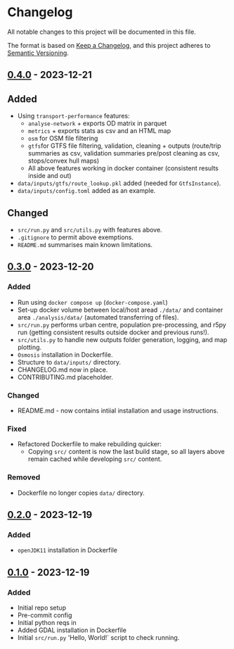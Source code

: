 # Changelog

All notable changes to this project will be documented in this file.

The format is based on [Keep a Changelog](https://keepachangelog.com/en/1.0.0/),
and this project adheres to [Semantic Versioning](https://semver.org/spec/v2.0.0.html).


## [0.4.0] - 2023-12-21

## Added
-  Using `transport-performance` features:
    - `analyse-network` + exports OD matrix in parquet
    - `metrics` + exports stats as csv and an HTML map
    - `osm` for OSM file filtering
    - `gtfs`for GTFS file filtering, validation, cleaning + outputs (route/trip summaries as csv, validation summaries pre/post cleaning as csv, stops/convex hull maps)
    - All above features working in docker container (consistent results inside and out)
- `data/inputs/gtfs/route_lookup.pkl` added (needed for `GtfsInstance`).
- `data/inputs/config.toml` added as an example.

## Changed
- `src/run.py` and `src/utils.py` with features above.
- `.gitignore` to permit above exemptions.
- `README.md` summarises main known limitations.

## [0.3.0] - 2023-12-20

### Added
- Run using `docker compose up` (`docker-compose.yaml`)
- Set-up docker volume between local/host aread `./data/` and container area `./analysis/data/` (automated transferring of files).
- `src/run.py` performs urban centre, population pre-processing, and r5py run (getting consistent results outside docker and previous runs!).
- `src/utils.py` to handle new outputs folder generation, logging, and map plotting.
- `Osmosis` installation in Dockerfile.
- Structure to `data/inputs/` directory.
- CHANGELOG.md now in place.
- CONTRIBUTING.md placeholder.

### Changed
- README.md - now contains intiial installation and usage instructions.

### Fixed
- Refactored Dockerfile to make rebuilding quicker:
    - Copying `src/` content is now the last build stage, so all layers above remain cached while developing `src/` content.

### Removed
- Dockerfile no longer copies `data/` directory.

## [0.2.0] - 2023-12-19

### Added
- `openJDK11` installation in Dockerfile

## [0.1.0] - 2023-12-19

### Added

- Initial repo setup
- Pre-commit config
- Initial python reqs in
- Added GDAL installation in Dockerfile
- Initial `src/run.py` 'Hello, World!` script to check running.


[0.1.0]: https://github.com/datasciencecampus/transport-performance-docker/releases/tag/v0.1.0
[0.2.0]: https://github.com/datasciencecampus/transport-performance-docker/releases/tag/v0.2.0
[0.3.0]: https://github.com/datasciencecampus/transport-performance-docker/releases/tag/v0.3.0
[0.4.0]: https://github.com/datasciencecampus/transport-performance-docker/releases/tag/v0.4.0
